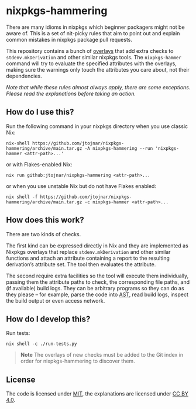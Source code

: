 # nixpkgs-hammering

There are many idioms in nixpkgs which beginner packagers might not be aware of. This is a set of nit-picky rules that aim to point out and explain common mistakes in nixpkgs package pull requests.

This repository contains a bunch of [overlays](https://nixos.org/nixpkgs/manual/#chap-overlays) that add extra checks to `stdenv.mkDerivation` and other similar nixpkgs tools. The `nixpkgs-hammer` command will try to evaluate the specified attributes with the overlays, making sure the warnings only touch the attributes you care about, not their dependencies.

*Note that while these rules almost always apply, there are some exceptions. Please read the explanations before taking an action.*

## How do I use this?

Run the following command in your nixpkgs directory when you use classic Nix:

```
nix-shell https://github.com/jtojnar/nixpkgs-hammering/archive/main.tar.gz -A nixpkgs-hammering --run 'nixpkgs-hammer <attr-path>...'
```

or with Flakes-enabled Nix:

```
nix run github:jtojnar/nixpkgs-hammering <attr-path>...
```

or when you use unstable Nix but do not have Flakes enabled:

```
nix shell -f https://github.com/jtojnar/nixpkgs-hammering/archive/main.tar.gz -c nixpkgs-hammer <attr-path>...
```

## How does this work?

There are two kinds of checks.

The first kind can be expressed directly in Nix and they are implemented as Nixpkgs overlays that replace `stdenv.mkDerivation` and other similar functions and attach an attribute containing a report to the resulting derivation’s attribute set. The tool then evaluates the attribute.

The second require extra facilities so the tool will execute them individually, passing them the attribute paths to check, the corresponding file paths, and (if available) build logs. They can be arbitrary programs so they can do as they please – for example, parse the code into [AST](https://en.wikipedia.org/wiki/Abstract_syntax_tree), read build logs, inspect the build output or even access network.

## How do I develop this?

Run tests:

```
nix shell -c ./run-tests.py
```

> **Note**
> The overlays of new checks must be added to the Git index in order for nixpkgs-hammering to discover them.

## License

The code is licensed under [MIT](LICENSE.md), the explanations are licensed under [CC BY 4.0](https://creativecommons.org/licenses/by/4.0/).
